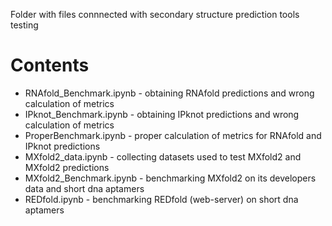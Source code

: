 Folder with files connnected with secondary structure prediction tools testing
<h1>Contents</h1>

- RNAfold_Benchmark.ipynb - obtaining RNAfold predictions and wrong calculation of metrics
- IPknot_Benchmark.ipynb - obtaining IPknot predictions and wrong calculation of metrics
- ProperBenchmark.ipynb - proper calculation of metrics for RNAfold and IPknot predictions
- MXfold2_data.ipynb - collecting datasets used to test MXfold2 and MXfold2 predictions
- MXfold2_Benchmark.ipynb - benchmarking MXfold2 on its developers data and short dna aptamers
- REDfold.ipynb - benchmarking REDfold (web-server) on short dna aptamers
